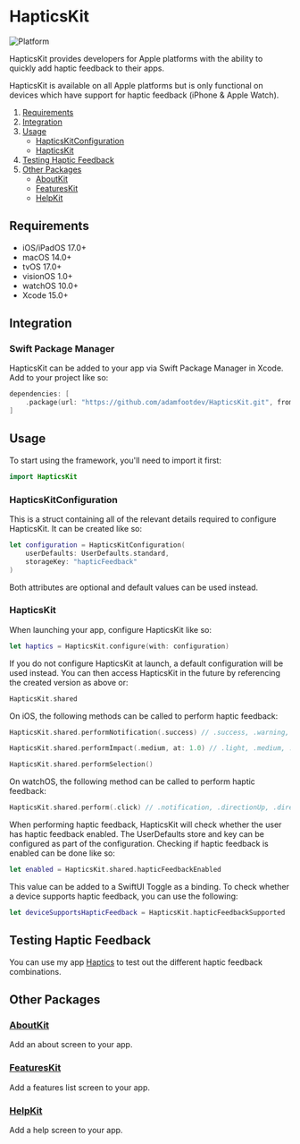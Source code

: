# HapticsKit

![Platform](https://img.shields.io/badge/platforms-iOS%2FiPadOS%2017.0%2B%20%7C%20macOS%2014.0%2B%20%7C%20tvOS%2017.0%2B%20%7C%20visionOS%201.0%2B%20%7C%20watchOS%2010.0%2B-blue)

HapticsKit provides developers for Apple platforms with the ability to quickly add haptic feedback to their apps.

HapticsKit is available on all Apple platforms but is only functional on devices which have support for haptic feedback (iPhone & Apple Watch).

1. [Requirements](#requirements)
2. [Integration](#integration)
3. [Usage](#usage)
    - [HapticsKitConfiguration](#hapticskitconfiguration)
    - [HapticsKit](#hapticskit)
4. [Testing Haptic Feedback](#testing-haptic-feedback)
5. [Other Packages](#other-packages)
    - [AboutKit](https://github.com/adamfootdev/AboutKit)
    - [FeaturesKit](https://github.com/adamfootdev/FeaturesKit)
    - [HelpKit](https://github.com/adamfootdev/HelpKit)

## Requirements

- iOS/iPadOS 17.0+
- macOS 14.0+
- tvOS 17.0+
- visionOS 1.0+
- watchOS 10.0+
- Xcode 15.0+

## Integration

### Swift Package Manager

HapticsKit can be added to your app via Swift Package Manager in Xcode. Add to your project like so:

```swift
dependencies: [
    .package(url: "https://github.com/adamfootdev/HapticsKit.git", from: "2.0.9")
]
```

## Usage

To start using the framework, you'll need to import it first:

```swift
import HapticsKit
```

### HapticsKitConfiguration

This is a struct containing all of the relevant details required to configure HapticsKit. It can be created like so:

```swift
let configuration = HapticsKitConfiguration(
    userDefaults: UserDefaults.standard, 
    storageKey: "hapticFeedback"
)
```

Both attributes are optional and default values can be used instead.

### HapticsKit

When launching your app, configure HapticsKit like so:

```swift
let haptics = HapticsKit.configure(with: configuration)
```

If you do not configure HapticsKit at launch, a default configuration will be used instead. You can then access HapticsKit in the future by referencing the created version as above or:

```swift
HapticsKit.shared
```

On iOS, the following methods can be called to perform haptic feedback:

```swift
HapticsKit.shared.performNotification(.success) // .success, .warning, .error

HapticsKit.shared.performImpact(.medium, at: 1.0) // .light, .medium, .heavy, .soft, .rigid; 0...1

HapticsKit.shared.performSelection()
```

On watchOS, the following method can be called to perform haptic feedback:

```swift
HapticsKit.shared.perform(.click) // .notification, .directionUp, .directionDown, .success, .failure, .retry, .start, .stop, .click
```

When performing haptic feedback, HapticsKit will check whether the user has haptic feedback enabled. The UserDefaults store and key can be configured as part of the configuration. Checking if haptic feedback is enabled can be done like so:

```swift
let enabled = HapticsKit.shared.hapticFeedbackEnabled
```

This value can be added to a SwiftUI Toggle as a binding. To check whether a device supports haptic feedback, you can use the following:

```swift
let deviceSupportsHapticFeedback = HapticsKit.hapticFeedbackSupported
```

## Testing Haptic Feedback

You can use my app [Haptics](https://apps.apple.com/app/id1474606532) to test out the different haptic feedback combinations.

## Other Packages

### [AboutKit](https://github.com/adamfootdev/AboutKit)

Add an about screen to your app.

### [FeaturesKit](https://github.com/adamfootdev/FeaturesKit)

Add a features list screen to your app.

### [HelpKit](https://github.com/adamfootdev/HelpKit)

Add a help screen to your app.
